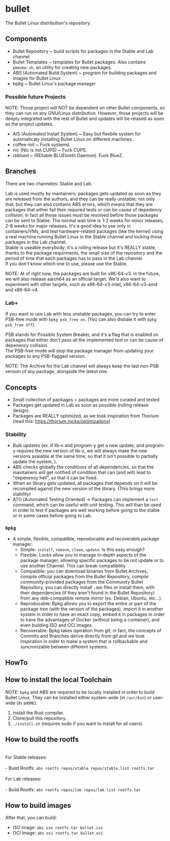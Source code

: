 # bullet
The Bullet Linux distribution's repository.

## Components
- Bullet Repository              ~ build scripts for packages in the Stable and Lab channel
- Bullet Templates               ~ templates for Bullet packages. Also contains `pkmake.sh`, an utility for creating new packages.
- ABS (Automated Build System)   ~ program for building packages and images for Bullet Linux
- bpkg                           ~ Bullet Linux's package manager

### Possible future Projects
NOTE: Those project will NOT be dependent on other Bullet components, so they can run on any GNU/Linux distribution. However, those projects will be deeply integrated with the rest of Bullet and updates will be relased as soon as the project updates.

- AIS (Automated Install System) ~ Easy but flexbile system for automaticaly installing Bullet Linux on different machines.
- coffee-init                    ~ Fuck systemd.
- nic (Nic is not CUPS)          ~ Fuck CUPS.
- reblued                        ~ (REliable BLUEtooth Daemon). Fuck BlueZ.

## Branches

There are two channeles: Stable and Lab.

Lab is used mostly by mantainers; packages gets updated as soon as they are released from the authors, and they can be really unstable; not only that, but they can also contains ABS errors, which means that they are packages that either fail their required tests or can be cause of depedency collision, in fact all those issues must be resolved before those packages can be sent to Stable. The normal wait time is 1-2 weeks for minor releases, 2-8 weeks for major releases. It's a good idea to use only in containers/VMs, and test hardware-related packages (like the kernel) using a real machine running Bullet Linux in the Stable channel and locking those packages in the Lab channel.
<br>
Stable is useable everybody; it's a rolling release but it's REALLY stable, thanks to the package requirments, the small size of the repository and the period of time that each packages has to pass in the Lab channel.
<br>
If you don't know which one to use, please use the Stable.

NOTE: At of right now, the packages are built for x86-64-v3. In the future, we will also release aarch64 as an official target. We'd also want to experiment with other targets, such as x86-64-v3-intel, x86-64-v3-amd and x86-64-v4.

### Lab+

If you want to use Lab with less unstable packages, you can try to enter PSB-free mode with `bpkg psb_free on`. (You can also disbale it with `bpkg psb_free off`)

PSB stands for Possible System Breaker, and it's a flag that is enabled on packages that either don't pass all the implemented test or can be cause of depenency collision.
<br>The PSB-free mode will stop the package manager from updating your packages to any PSB-flagged version.

NOTE: The Archive for the Lab channel will always keep the last non-PSB version of any package, alongside the latest one.

## Concepts

- Small collection of packages = packages are more curated and tested
- Packages get updated in Lab as soon as possible (rolling release design).
- Packages are REALLY optimized, as we took inspiration from Thorium (read this: https://thorium.rocks/optimizations)

### Stability
- Bulk updates (ex. if lib-x and program-y get a new update, and program-y requires the new version of lib-x, we will always make the new versions avaiable at the same time, so that it isn't possible to partially update the system, ).
- ABS checks globally the conditions of all dependencies, so that the maintainers will get notified of condition that can (and will) lead to "depenency hell", so that it can be fixed.
- When an library gets updated, all packages that depends on it will be recompiled against the new version of the library. (This brings more stability)
- ATO (Automated Testing Oriented) -> Packages can implement a `test` command, which can be useful with unit testing. This will than be used in order to test if packages are well working before going to the stable or in some cases before going to Lab.

### `bpkg`
- A simple, flexible, compatible, reproducable and recoverable package manager:
    - Simple: `install`, `remove`, `clean`, `update`. Is this easy enough?
    - Flexible: Locks allow you to manage in-depth aspects of the package manager, allowing specific packages to be not update or to use another Channel. This can break compatibility
    - Compatible: you can download binaries from Bullet Archives, compile official packages from the Bullet Repository, compile community-provided packages from the Community Bullet Repository, you can directly install `.deb` files or install them, with their dependencies (if they aren't found in the Bullet Repository) from any deb-compatible remote mirror (ex. Debian, Ubuntu, etc...).
    - Reproducable: Bpkg allows you to export the entire or part of the package tree (with the version of the packages), import it in another system in order to have an exact copy, embed it in packages in order to have the advantages of Docker (without being a container), and even building ISO and OCI images.
    - Recoverable: Bpkg takes ispiration from git; in fact, the concepts of Commits and Branches derive directly from git and we took inspiration in order to make a system that is rollbackable and syncronizable between different systems.

## HowTo

## How to install the local Toolchain

NOTE: `bpkg` and ABS are required to be locally installed in order to build Bullet Linux. They can be installed either system-wide (in `/usr/bin`) or user-wide (in `$HOME`).

1) Install the Rust compiler.
2) Clone/pull this repository.
3) `./install.sh` (requires sudo if you want to install for all users)

## How to build the rootfs

<br>For Stable releases:<br>
<br> - Build Rootfs: `abs rootfs repos/stable repos/stable.list rootfs.tar`<br>
<br>For Lab releases:<br>
<br> - Build Rootfs: `abs rootfs repos/lab repos/lab.list rootfs.tar`<br>

## How to build images

After that, you can build:
- ISO image: `abs iso rootfs.tar bullet.iso`
- OCI image: `abs oci rootfs.tar bullet.oci`
